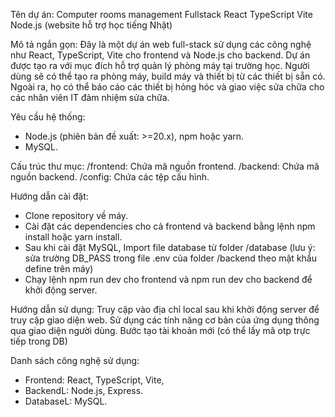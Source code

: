Tên dự án: Computer rooms management Fullstack React TypeScript Vite Node.js (website hỗ trợ học tiếng Nhật)

Mô tả ngắn gọn:
Đây là một dự án web full-stack sử dụng các công nghệ như React, TypeScript, Vite cho frontend và Node.js cho backend. Dự án được tạo ra với mục đích hỗ trợ quản lý phòng máy tại trường học. Người dùng sẽ có thể tạo ra phòng máy, build máy và thiết bị từ các thiết bị sẵn có. Ngoài ra, họ có thể báo cáo các thiết bị hỏng hóc và giao việc sửa chữa cho các nhân viên IT đảm nhiệm sửa chữa.

Yêu cầu hệ thống: 
+ Node.js (phiên bản đề xuất: >=20.x), npm hoặc yarn.
+ MySQL.

Cấu trúc thư mục:
/frontend: Chứa mã nguồn frontend.
/backend: Chứa mã nguồn backend.
/config: Chứa các tệp cấu hình.

Hướng dẫn cài đặt:
+ Clone repository về máy.
+ Cài đặt các dependencies cho cả frontend và backend bằng lệnh npm install hoặc yarn install.
+ Sau khi cài đặt MySQL, Import file database từ folder /database
(lưu ý: sửa trường DB_PASS trong file .env của folder /backend theo mật khẩu define trên máy)
+ Chạy lệnh npm run dev cho frontend và npm run dev cho backend để khởi động server.
  
Hướng dẫn sử dụng: Truy cập vào địa chỉ local sau khi khởi động server để truy cập giao diện web. 
Sử dụng các tính năng cơ bản của ứng dụng thông qua giao diện người dùng.
Bước tạo tài khoản mới (có thể lấy mã otp trực tiếp trong DB)

Danh sách công nghệ sử dụng: 
+ Frontend: React, TypeScript, Vite, 
+ BackendL: Node.js, Express.
+ DatabaseL: MySQL.


